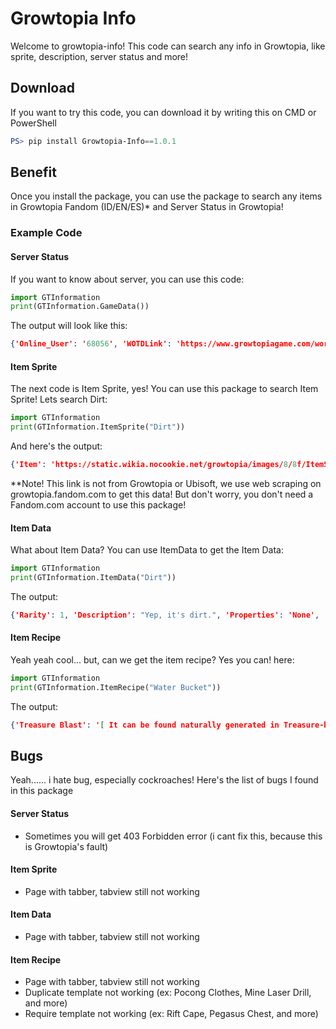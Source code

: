 # Growtopia Info
Welcome to growtopia-info! This code can search any info in Growtopia, like sprite, description, server status and more!

## Download
If you want to try this code, you can download it by writing this on CMD or PowerShell
```powershell
PS> pip install Growtopia-Info==1.0.1
```

## Benefit
Once you install the package, you can use the package to search any items in Growtopia Fandom (ID/EN/ES)* and Server Status in Growtopia!

### Example Code
#### Server Status
If you want to know about server, you can use this code:
```python
import GTInformation
print(GTInformation.GameData())
```

The output will look like this:
```json
{'Online_User': '68056', 'WOTDLink': 'https://www.growtopiagame.com/worlds/(current_WOTD).png', 'WOTDName': '(current WOTD)', 'GTTime': '09:53:00', 'GTDate': '09/02/22'}
```

#### Item Sprite
The next code is Item Sprite, yes! You can use this package to search Item Sprite! Lets search Dirt:
```python
import GTInformation
print(GTInformation.ItemSprite("Dirt"))
```

And here's the output:
```json
{'Item': 'https://static.wikia.nocookie.net/growtopia/images/8/8f/ItemSprites.png/revision/latest/window-crop/width/32/x-offset/640/y-offset/1440/window-width/32/window-height/32?format=webp&fill=cb-20220902090823', 'Tree': 'https://static.wikia.nocookie.net/growtopia/images/e/e5/TreeSprites.png/revision/latest/window-crop/width/32/x-offset/640/y-offset/1440/window-width/32/window-height/32?format=webp&fill=cb-20220902090824', 'Seed': 'https://static.wikia.nocookie.net/growtopia/images/9/9c/SeedSprites.png/revision/latest/window-crop/width/16/x-offset/320/y-offset/720/window-width/16/window-height/16?format=webp&fill=cb-20220902090823'}
```

**Note! This link is not from Growtopia or Ubisoft, we use web scraping on growtopia.fandom.com to get this data! But don't worry, you don't need a Fandom.com account to use this package!

#### Item Data
What about Item Data? You can use ItemData to get the Item Data:
```python
import GTInformation
print(GTInformation.ItemData("Dirt"))
```

The output:
```json
{'Rarity': 1, 'Description': "Yep, it's dirt.", 'Properties': 'None', 'Type': 'Foreground Block - Foreground', 'Chi': 'Earth', 'Texture Type': '8 Directional', 'Collision Type': 'Full Collision', 'Hardness': '3 Hits 3 HitsRestores after 8s of inactivity.', 'Seed Color': '#603913 #A67C52', 'Grow Time': '31s', 'Default Gems Drop': '0 - 1'}
```

#### Item Recipe
Yeah yeah cool... but, can we get the item recipe? Yes you can! here:
```python
import GTInformation
print(GTInformation.ItemRecipe("Water Bucket"))
```

The output:
```json
{'Treasure Blast': '[ It can be found naturally generated in Treasure-blasted worlds.]', 'Undersea Blast': '[ It can be found naturally generated in Undersea-blasted worlds.]', 'Beach Blast': '[ It can be found naturally generated in Beach-blasted worlds.]', 'Summer Surprise': '[ Chance to be dropped from breaking a: • Summer Surprise • Treasure Chest naturally-generated in a beach-blasted world , May yield 1 item each time.]', 'Splicing': '[ The tree of this item can be made by mixing the following seeds:, Aqua Block Seed Toilet Seed , ]', 'Provider': '[ Drops in sets of 1-2 from harvesting a/an: Well ]', 'Special Event': '[ Found in the Beat The Heat! special event ., One has unlimited time to find\xa0? dropped Water Bucket.]'}
```

## Bugs
Yeah...... i hate bug, especially cockroaches! Here's the list of bugs I found in this package

#### Server Status
* Sometimes you will get 403 Forbidden error (i cant fix this, because this is Growtopia's fault)

#### Item Sprite
* Page with tabber, tabview still not working

#### Item Data
* Page with tabber, tabview still not working

#### Item Recipe
* Page with tabber, tabview still not working
* Duplicate template not working (ex: Pocong Clothes, Mine Laser Drill, and more)
* Require template not working (ex: Rift Cape, Pegasus Chest, and more)
